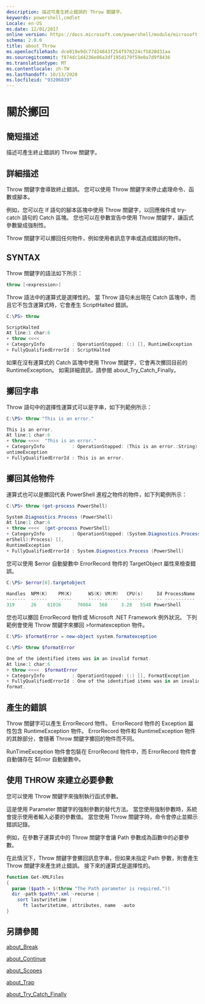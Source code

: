```yaml
---
description: 描述可產生終止錯誤的 Throw 關鍵字。
keywords: powershell,cmdlet
Locale: en-US
ms.date: 12/01/2017
online version: https://docs.microsoft.com/powershell/module/microsoft.powershell.core/about/about_throw?view=powershell-6&WT.mc_id=ps-gethelp
schema: 2.0.0
title: about_Throw
ms.openlocfilehash: dce019e9dc77d24843f254f978224cf5820d31aa
ms.sourcegitcommit: f874dc1d4236e06a3df195d179f59e0a7d9f8436
ms.translationtype: MT
ms.contentlocale: zh-TW
ms.lasthandoff: 10/13/2020
ms.locfileid: "93206839"
---
```

# <a name="about-throw"></a>關於擲回

## <a name="short-description"></a>簡短描述
描述可產生終止錯誤的 Throw 關鍵字。

## <a name="long-description"></a>詳細描述

Throw 關鍵字會導致終止錯誤。 您可以使用 Throw 關鍵字來停止處理命令、函數或腳本。

例如，您可以在 If 語句的腳本區塊中使用 Throw 關鍵字，以回應條件或 try-catch 語句的 Catch 區塊。 您也可以在參數宣告中使用 Throw 關鍵字，讓函式參數變成強制性。

Throw 關鍵字可以擲回任何物件，例如使用者訊息字串或造成錯誤的物件。

## <a name="syntax"></a>SYNTAX

Throw 關鍵字的語法如下所示：

```powershell
throw [<expression>]
```

Throw 語法中的運算式是選擇性的。 當 Throw 語句未出現在 Catch 區塊中，而且它不包含運算式時，它會產生 ScriptHalted 錯誤。

```powershell
C:\PS> throw

ScriptHalted
At line:1 char:6
+ throw <<<<
+ CategoryInfo          : OperationStopped: (:) [], RuntimeException
+ FullyQualifiedErrorId : ScriptHalted
```

如果在沒有運算式的 Catch 區塊中使用 Throw 關鍵字，它會再次擲回目前的 RuntimeException。 如需詳細資訊，請參閱 about_Try_Catch_Finally。

## <a name="throwing-a-string"></a>擲回字串

Throw 語句中的選擇性運算式可以是字串，如下列範例所示：

```powershell
C:\PS> throw "This is an error."

This is an error.
At line:1 char:6
+ throw <<<<  "This is an error."
+ CategoryInfo          : OperationStopped: (This is an error.:String) [], R
untimeException
+ FullyQualifiedErrorId : This is an error.
```

## <a name="throwing-other-objects"></a>擲回其他物件

運算式也可以是擲回代表 PowerShell 進程之物件的物件，如下列範例所示：

```powershell
C:\PS> throw (get-process PowerShell)

System.Diagnostics.Process (PowerShell)
At line:1 char:6
+ throw <<<<  (get-process PowerShell)
+ CategoryInfo          : OperationStopped: (System.Diagnostics.Process (Pow
erShell):Process) [],
RuntimeException
+ FullyQualifiedErrorId : System.Diagnostics.Process (PowerShell)
```

您可以使用 $error 自動變數中 ErrorRecord 物件的 TargetObject 屬性來檢查錯誤。

```powershell
C:\PS> $error[0].targetobject

Handles  NPM(K)    PM(K)      WS(K) VM(M)   CPU(s)     Id ProcessName
-------  ------    -----      ----- -----   ------     -- -----------
319      26    61016      70864   568     3.28   5548 PowerShell
```

您也可以擲回 ErrorRecord 物件或 Microsoft .NET Framework 例外狀況。 下列範例會使用 Throw 關鍵字來擲回 >formatexception 物件。

```powershell
C:\PS> $formatError = new-object system.formatexception

C:\PS> throw $formatError

One of the identified items was in an invalid format.
At line:1 char:6
+ throw <<<<  $formatError
+ CategoryInfo          : OperationStopped: (:) [], FormatException
+ FullyQualifiedErrorId : One of the identified items was in an invalid
format.
```

## <a name="resulting-error"></a>產生的錯誤

Throw 關鍵字可以產生 ErrorRecord 物件。 ErrorRecord 物件的 Exception 屬性包含 RuntimeException 物件。 ErrorRecord 物件和 RuntimeException 物件的其餘部分，會隨著 Throw 關鍵字擲回的物件而不同。

RunTimeException 物件會包裝在 ErrorRecord 物件中，而 ErrorRecord 物件會自動儲存在 $Error 自動變數中。

## <a name="using-throw-to-create-a-mandatory-parameter"></a>使用 THROW 來建立必要參數

您可以使用 Throw 關鍵字來強制執行函式參數。

這是使用 Parameter 關鍵字的強制參數的替代方法。 當您使用強制參數時，系統會提示使用者輸入必要的參數值。 當您使用 Throw 關鍵字時，命令會停止並顯示錯誤記錄。

例如，在參數子運算式中的 Throw 關鍵字會讓 Path 參數成為函數中的必要參數。

在此情況下，Throw 關鍵字會擲回訊息字串，但如果未指定 Path 參數，則會產生 Throw 關鍵字來產生終止錯誤。 接下來的運算式是選擇性的。

```powershell
function Get-XMLFiles
{
  param ($path = $(throw "The Path parameter is required."))
  dir -path $path\*.xml -recurse |
    sort lastwritetime |
      ft lastwritetime, attributes, name  -auto
}
```

## <a name="see-also"></a>另請參閱

[about_Break](about_Break.md)

[about_Continue](about_Continue.md)

[about_Scopes](about_Scopes.md)

[about_Trap](about_Trap.md)

[about_Try_Catch_Finally](about_Try_Catch_Finally.md)
